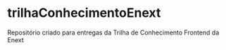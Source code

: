 # trilhaConhecimentoEnext
Repositório criado para entregas da Trilha de Conhecimento Frontend da Enext
